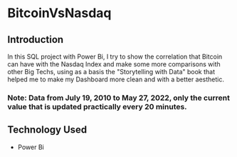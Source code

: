 # BitcoinVsNasdaq

## Introduction

In this SQL project with Power Bi, I try to show the correlation that Bitcoin can have with the Nasdaq Index and make some more comparisons with other Big Techs, using as a basis the "Storytelling with Data" book that helped me to make my Dashboard more clean and with a better aesthetic.

### Note: Data from July 19, 2010 to May 27, 2022, only the current value that is updated practically every 20 minutes.

## Technology Used

- Power Bi
